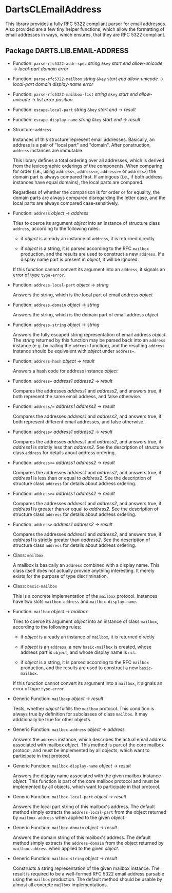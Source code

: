 
DartsCLEmailAddress
===================

This library provides a fully RFC 5322 compliant parser for
email addresses. Also provided are a few tiny helper functions,
which allow the formatting of email addresses in ways, which
ensures, that they are RFC 5322 compliant.

Package DARTS.LIB.EMAIL-ADDRESS
-------------------------------

- Function: `parse-rfc5322-addr-spec` _string_ `&key` _start_ _end_ _allow-unicode_ &rarr; _local-part_ _domain_ _error_
- Function: `parse-rfc5322-mailbox` _string_ `&key` _start_ _end_ _allow-unicode_ &rarr; _local-part_ _domain_ _display-name_ _error_
- Function: `parse-rfc5322-mailbox-list` _string_ `&key` _start_ _end_ _allow-unicode_ &rarr; _list_ _error_ _position_
- Function: `escape-local-part` _string_ `&key` _start_ _end_ &rarr; _result_
- Function: `escape-display-name` _string_ `&key` _start_ _end_ &rarr; _result_

- Structure: `address`

  Instances of this structure represent email addresses. Basically, an address
  is a pair of "local part" and "domain". After construction, `address` instances
  are immutable.

  This library defines a total ordering over all addresses, which is derived
  from the lexicographic orderings of the components. When comparing for order
  (i.e., using `address<`, `address<=`, `address>=` or `address>`) the domain
  part is always compared first. If ambigous (i.e., if both address instances
  have equal domains), the local parts are compared. 

  Regardless of whether the comparison is for order or for equality, the
  domain parts are always compared disregarding the letter case, and the local
  parts are always compared case-sensitively.

- Function: `address` _object_ &rarr; _address_

  Tries to coerce its argument _object_ into an instance of structure class
  `address`, according to the following rules:

    - if _object_ is already an instance of `address`, it is returned directly

    - if _object_ is a string, it is parsed according to the RFC `mailbox`
      production, and the results are used to construct a new `address`. If a
      display name part is present in _object_, it will be ignored.

  If this function cannot convert its argument into an `address`, it signals
  an error of type `type-error`.

- Function: `address-local-part` _object_ &rarr; _string_

  Answers the string, which is the local part of email address _object_

- Function: `address-domain` _object_ &rarr; _string_

  Answers the string, which is the domain part of email address _object_

- Function: `address-string` _object_ &rarr; _string_

  Answers the fully escaped string representation of email address  _object_.
  The _string_ returned by this function may be parsed back into an `address` 
  instance (e.g. by calling the `address` function), and the resulting
  `address` instance should be equivalent with _object_ under `address=`.

- Function: `address-hash` _object_ &rarr; _result_

  Answers a hash code for address instance _object_

- Function: `address=` _address1_ _address2_ &rarr; _result_

  Compares the addresses _address1_ and _address2_, and answers true, if
  both represent the same email address, and false otherwise.

- Function: `address/=` _address1_ _address2_ &rarr; _result_

  Compares the addresses _address1_ and _address2_, and answers true, if
  both represent different email addresses, and false otherwise.

- Function: `address<` _address1_ _address2_ &rarr; _result_

  Compares the addresses _address1_ and _address2_, and answers true, if
  _address1_ is strictly less than _address2_. See the description of
  structure class `address` for details about address ordering.

- Function: `address<=` _address1_ _address2_ &rarr; _result_

  Compares the addresses _address1_ and _address2_, and answers true, if
  _address1_ is less than or equal to _address2_. See the description of
  structure class `address` for details about address ordering.

- Function: `address>=` _address1_ _address2_ &rarr; _result_

  Compares the addresses _address1_ and _address2_, and answers true, if
  _address1_ is greater than or equal to _address2_. See the description of
  structure class `address` for details about address ordering.

- Function: `address>` _address1_ _address2_ &rarr; _result_

  Compares the addresses _address1_ and _address2_, and answers true, if
  _address1_ is strictly greater than _address2_. See the description of
  structure class `address` for details about address ordering.

- Class: `mailbox`

  A mailbox is basically an `address` combined with a display name.
  This class itself does not actually provide anything interesting. It
  merely exists for the purpose of type discrimination.

- Class: `basic-mailbox`

  This is a concrete implementation of the `mailbox` protocol. 
  Instances have two slots `mailbox-address` and `mailbox-display-name`.

- Function: `mailbox` _object_ &rarr; _mailbox_

  Tries to coerce its argument _object_ into an instance of class `mailbox`,
  according to the following rules:

    - if _object_ is already an instance of `mailbox`, it is returned directly

    - if _object_ is an `address`, a new `basic-mailbox` is created, whose address
      part is `object`, and whose display name is `nil`.

    - if _object_ is a string, it is parsed according to the RFC `mailbox`
      production, and the results are used to construct a new `basic-mailbox`.

  If this function cannot convert its argument into a `mailbox`, it signals
  an error of type `type-error`.

- Generic Function: `mailboxp` _object_ &rarr; _result_

  Tests, whether _object_ fulfills the `mailbox` protocol. This condition is 
  always true by definition for subclasses of class `mailbox`. It may additionally 
  be true for other objects.

- Generic Function: `mailbox-address` _object_ &rarr; _address_

  Answers the `address` instance, which describes the actual
  email address associated with mailbox _object_. This method is part of the
  core mailbox protocol, and must be implemented by all objects, which want
  to participate in that protocol.

- Generic Function: `mailbox-display-name` _object_ &rarr; _result_

  Answers the display name associated with the given mailbox
  instance _object_. This function is part of the core mailbox protocol and
  must be implemented by all objects, which want to participate in that 
  protocol.

- Generic Function: `mailbox-local-part` _object_ &rarr; _result_

  Answers the local part string of this mailbox's address.
  The default method simply extracts the `address-local-part` from the object
  returned by `mailbox-address` when applied to the given _object_.

- Generic Function: `mailbox-domain` _object_ &rarr; _result_

  Answers the domain string of this mailbox's address.
  The default method simply extracts the `address-domain` from the object
  returned by `mailbox-address` when applied to the given _object_.

- Generic Function: `mailbox-string` _object_ &rarr; _result_
  
  Constructs a string representation of the given mailbox
  instance. The result is required to be a well-formed RFC 5322 email address
  parsable using the `mailbox` production. The default method should be usable
  by almost all concrete `mailbox` implementations.
